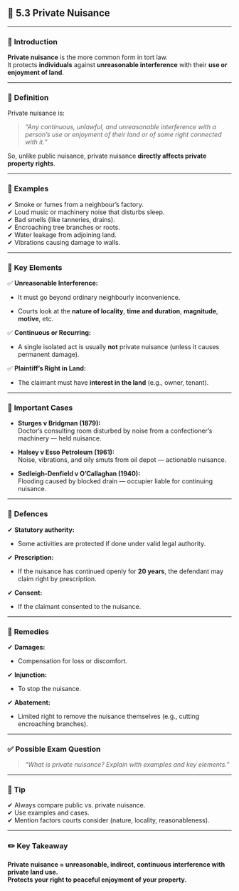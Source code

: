
## 📑 **5.3 Private Nuisance**

---

### 📌 **Introduction**

**Private nuisance** is the more common form in tort law.  
It protects **individuals** against **unreasonable interference** with their **use or enjoyment of land**.

---

### 📌 **Definition**

Private nuisance is:

> _“Any continuous, unlawful, and unreasonable interference with a person’s use or enjoyment of their land or of some right connected with it.”_

So, unlike public nuisance, private nuisance **directly affects private property rights**.

---

### 📌 **Examples**

✔ Smoke or fumes from a neighbour’s factory.  
✔ Loud music or machinery noise that disturbs sleep.  
✔ Bad smells (like tanneries, drains).  
✔ Encroaching tree branches or roots.  
✔ Water leakage from adjoining land.  
✔ Vibrations causing damage to walls.

---

### 📌 **Key Elements**

✅ **Unreasonable Interference:**

- It must go beyond ordinary neighbourly inconvenience.
    
- Courts look at the **nature of locality**, **time and duration**, **magnitude**, **motive**, etc.
    

✅ **Continuous or Recurring:**

- A single isolated act is usually **not** private nuisance (unless it causes permanent damage).
    

✅ **Plaintiff’s Right in Land:**

- The claimant must have **interest in the land** (e.g., owner, tenant).
    

---

### 📌 **Important Cases**

- **Sturges v Bridgman (1879):**  
    Doctor’s consulting room disturbed by noise from a confectioner’s machinery — held nuisance.
    
- **Halsey v Esso Petroleum (1961):**  
    Noise, vibrations, and oily smuts from oil depot — actionable nuisance.
    
- **Sedleigh-Denfield v O’Callaghan (1940):**  
    Flooding caused by blocked drain — occupier liable for continuing nuisance.
    

---

### 📌 **Defences**

✔ **Statutory authority:**

- Some activities are protected if done under valid legal authority.
    

✔ **Prescription:**

- If the nuisance has continued openly for **20 years**, the defendant may claim right by prescription.
    

✔ **Consent:**

- If the claimant consented to the nuisance.
    

---

### 📌 **Remedies**

✔ **Damages:**

- Compensation for loss or discomfort.
    

✔ **Injunction:**

- To stop the nuisance.
    

✔ **Abatement:**

- Limited right to remove the nuisance themselves (e.g., cutting encroaching branches).
    

---

### ✅ **Possible Exam Question**

> _“What is private nuisance? Explain with examples and key elements.”_

---

### 📌 **Tip**

✔ Always compare public vs. private nuisance.  
✔ Use examples and cases.  
✔ Mention factors courts consider (nature, locality, reasonableness).

---

### ✏️ **Key Takeaway**

**Private nuisance = unreasonable, indirect, continuous interference with private land use.  
Protects your right to peaceful enjoyment of your property.**
